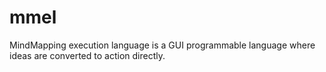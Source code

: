 # mmel
MindMapping execution language is a GUI programmable language where ideas are converted to action directly.
####
